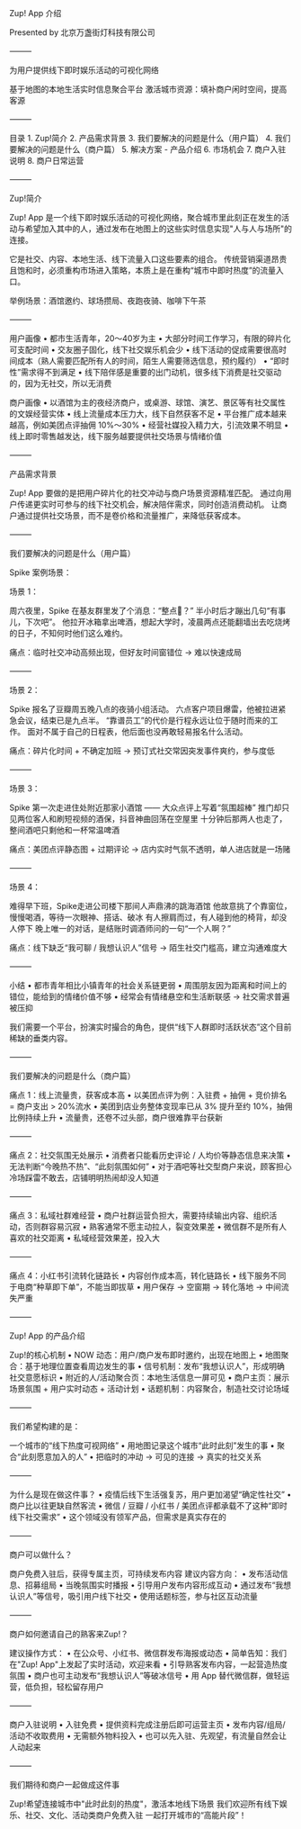 Zup! App 介绍

Presented by 北京万盏街灯科技有限公司

⸻

为用户提供线下即时娱乐活动的可视化网络

基于地图的本地生活实时信息聚合平台
激活城市资源：填补商户闲时空间，提高客源

⸻

目录
	1.	Zup!简介
	2.	产品需求背景
	3.	我们要解决的问题是什么（用户篇）
	4.	我们要解决的问题是什么（商户篇）
	5.	解决方案 - 产品介绍
	6.	市场机会
	7.	商户入驻说明
	8.	商户日常运营

⸻

Zup!简介

Zup! App 是一个线下即时娱乐活动的可视化网络，聚合城市里此刻正在发生的活动与希望加入其中的人，通过发布在地图上的这些实时信息实现"人与人与场所"的连接。

它是社交、内容、本地生活、线下流量入口这些要素的组合。
传统营销渠道昂贵且饱和时，必须重构市场进入策略，本质上是在重构“城市中即时热度”的流量入口。

举例场景：酒馆邀约、球场攒局、夜跑夜骑、咖啡下午茶

⸻

用户画像
	•	都市生活青年，20～40岁为主
	•	大部分时间工作学习，有限的碎片化可支配时间
	•	交友圈子固化，线下社交娱乐机会少
	•	线下活动的促成需要很高时间成本（熟人需要匹配所有人的时间，陌生人需要筛选信息，预约履约）
	•	“即时性”需求得不到满足
	•	线下陪伴感是重要的出门动机，很多线下消费是社交驱动的，因为无社交，所以无消费

商户画像
	•	以酒馆为主的夜经济商户，或桌游、球馆、演艺、景区等有社交属性的文娱经营实体
	•	线上流量成本压力大，线下自然获客不足
	•	平台推广成本越来越高，例如美团点评抽佣 10%～30%
	•	经营社媒投入精力大，引流效果不明显
	•	线上即时零售越发达，线下服务越要提供社交场景与情绪价值

⸻

产品需求背景

Zup! App 要做的是把用户碎片化的社交冲动与商户场景资源精准匹配。
通过向用户传递更实时可参与的线下社交机会，解决陪伴需求，同时创造消费动机。
让商户通过提供社交场景，而不是卷价格和流量推广，来降低获客成本。

⸻

我们要解决的问题是什么（用户篇）

Spike 案例场景：

场景 1：

周六夜里，Spike 在基友群里发了个消息：“整点🙂？”
半小时后才蹦出几句“有事儿，下次吧”。
他拉开冰箱拿出啤酒，想起大学时，凌晨两点还能翻墙出去吃烧烤的日子，不知何时他们这么难约。

痛点：临时社交冲动高频出现，但好友时间窗错位 → 难以快速成局

⸻

场景 2：

Spike 报名了豆瓣周五晚八点的夜骑小组活动。
六点客户项目爆雷，他被拉进紧急会议，结束已是九点半。
“靠谱员工”的代价是行程永远让位于随时而来的工作。
面对不属于自己的日程表，他后面也没再敢轻易报名什么活动。

痛点：碎片化时间 + 不确定加班 → 预订式社交常因突发事件爽约，参与度低

⸻

场景 3：

Spike 第一次走进住处附近那家小酒馆 —— 大众点评上写着“氛围超棒”
推门却只见两位客人和刷短视频的酒保，抖音神曲回荡在空屋里
十分钟后那两人也走了，整间酒吧只剩他和一杯常温啤酒

痛点：美团点评静态图 + 过期评论 → 店内实时气氛不透明，单人进店就是一场赌

⸻

场景 4：

难得早下班，Spike走进公司楼下那间人声鼎沸的跳海酒馆
他故意挑了个靠窗位，慢慢喝酒，等待一次眼神、搭话、破冰
有人擦肩而过，有人碰到他的椅背，却没人停下
晚上唯一的对话，是结账时调酒师问的一句“一个人啊？”

痛点：线下缺乏“我可聊 / 我想认识人”信号 → 陌生社交门槛高，建立沟通难度大

⸻

小结
	•	都市青年相比小镇青年的社会关系链更弱
	•	周围朋友因为距离和时间上的错位，能给到的情绪价值不够
	•	经常会有情绪悬空和生活断联感 → 社交需求普遍被压抑

我们需要一个平台，扮演实时撮合的角色，提供“线下人群即时活跃状态”这个目前稀缺的垂类内容。

⸻

我们要解决的问题是什么（商户篇）

痛点 1：线上流量贵，获客成本高
	•	以美团点评为例：入驻费 + 抽佣 + 竞价排名 = 商户支出 > 20%流水
	•	美团到店业务整体变现率已从 3% 提升至约 10%，抽佣比例持续上升
	•	流量贵，还卷不过头部，商户很难靠平台获新

⸻

痛点 2：社交氛围无处展示
	•	消费者只能看历史评论 / 人均价等静态信息来决策
	•	无法判断“今晚热不热”、“此刻氛围如何”
	•	对于酒吧等社交型商户来说，顾客担心冷场踩雷不敢去，店铺明明热闹却没人知道

⸻

痛点 3：私域社群难经营
	•	商户社群运营负担大，需要持续输出内容、组织活动，否则群容易沉寂
	•	熟客通常不愿主动拉人，裂变效果差
	•	微信群不是所有人喜欢的社交距离
	•	私域经营效果差，投入大

⸻

痛点 4：小红书引流转化链路长
	•	内容创作成本高，转化链路长
	•	线下服务不同于电商“种草即下单”，不能当即拔草
	•	用户保存 → 空窗期 → 转化落地 → 中间流失严重

⸻

Zup! App 的产品介绍

Zup!的核心机制
	•	NOW 动态：用户/商户发布即时邀约，出现在地图上
	•	地图聚合：基于地理位置查看周边发生的事
	•	信号机制：发布“我想认识人”，形成明确社交意愿标识
	•	附近的人/活动聚合页：本地生活信息一屏可见
	•	商户主页：展示场景氛围 + 用户实时动态 + 活动计划
	•	话题机制：内容聚合，制造社交讨论场域

⸻

我们希望构建的是：

一个城市的“线下热度可视网络”
	•	用地图记录这个城市“此时此刻”发生的事
	•	聚合“此刻愿意加入的人”
	•	把临时的冲动 → 可见的连接 → 真实的社交关系

⸻

为什么是现在做这件事？
	•	疫情后线下生活强复苏，用户更加渴望“确定性社交”
	•	商户比以往更缺自然客流
	•	微信 / 豆瓣 / 小红书 / 美团点评都承载不了这种“即时线下社交需求”
	•	这个领域没有领军产品，但需求是真实存在的

⸻

商户可以做什么？

商户免费入驻后，获得专属主页，可持续发布内容
建议内容方向：
	•	发布活动信息、招募组局
	•	当晚氛围实时播报
	•	引导用户发布内容形成互动
	•	通过发布“我想认识人”等信号，吸引用户线下社交
	•	使用话题标签，参与社区互动流量

⸻

商户如何邀请自己的熟客来Zup!？

建议操作方式：
	•	在公众号、小红书、微信群发布海报或动态
	•	简单告知：我们在"Zup! App"上发起了实时活动，欢迎来看
	•	引导熟客发布内容，一起营造热度氛围
	•	商户也可主动发布“我想认识人”等破冰信号
	•	用 App 替代微信群，做轻运营，低负担，轻松留存用户

⸻

商户入驻说明
	•	入驻免费
	•	提供资料完成注册后即可运营主页
	•	发布内容/组局/活动不收取费用
	•	无需额外物料投入
	•	也可以先入驻、先观望，有流量自然会让人动起来

⸻

我们期待和商户一起做成这件事

Zup!希望连接城市中"此时此刻的热度"，激活本地线下场景
我们欢迎所有线下娱乐、社交、文化、活动类商户免费入驻
一起打开城市的“高能片段”！
